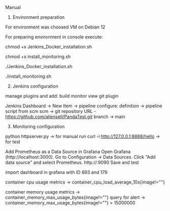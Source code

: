 Manual

1. Environment preparation

For environment was choosed VM on Debian 12

For preparing environment in console execute:

  chmod +x Jenkins_Docker_installation.sh
  
  chmod +x install_monitoring.sh
  
  ./Jenkins_Docker_installation.sh
  
  ./install_monitoring.sh


2. Jenkins configuration

manage plugins and add:
build monitor view
git plugin

Jenkins Dashboard -> New Item -> pipeline
configure: 
definition -> pipeline script from scm
scm -> git
repository URL - https://github.com/aliensell/PandaTest.git
branch -> main

3. Monitoring configuration

python httpserver.py -> for manual run
curl -i http://127.0.0.1:8888/hello -> for test

Add Prometheus as a Data Source in Grafana
Open Grafana (http://localhost:3000).
Go to Configuration → Data Sources.
Click "Add data source" and select Prometheus. 
http://<ip of prometheus pod>:9090
Save and test

import dashboard in grafana with ID 893 and 179

container cpu usage metrics ->    container_cpu_load_average_10s{image!=""}

container memory usage metrics -> container_memory_max_usage_bytes{image!=""}
query for alert -> container_memory_max_usage_bytes{image!=""} > 15000000
